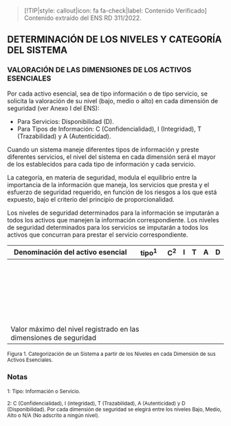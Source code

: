 > [!TIP|style: callout|icon: fa fa-check|label: Contenido Verificado]
> Contenido extraído del ENS RD 311/2022.

## DETERMINACIÓN DE LOS NIVELES Y CATEGORÍA DEL SISTEMA <!-- {docsify-ignore} -->

### VALORACIÓN DE LAS DIMENSIONES DE LOS ACTIVOS ESENCIALES <!-- {docsify-ignore} -->

Por cada activo esencial, sea de tipo información o de tipo servicio, se solicita la valoración de su nivel (bajo, medio o alto) en cada dimensión de seguridad (ver Anexo I del ENS):
   - Para Servicios: Disponibilidad (D).
   - Para Tipos de Información: C (Confidencialidad), I (Integridad), T (Trazabilidad) y A (Autenticidad).

Cuando un sistema maneje diferentes tipos de información y preste diferentes servicios, el nivel del sistema en cada dimensión será el mayor de los establecidos para cada tipo de información y cada servicio.

La categoría, en materia de seguridad, modula el equilibrio entre la importancia de la información que maneja, los servicios que presta y el esfuerzo de seguridad requerido, en función de los riesgos a los que está expuesto, bajo el criterio del principio de proporcionalidad.

Los niveles de seguridad determinados para la información se imputarán a todos los activos que manejen la información correspondiente. Los niveles de seguridad determinados para los servicios se imputarán a todos los activos que concurran para prestar el servicio correspondiente.

<table>
  <thead>
    <tr>
      <th>Denominación del activo esencial</th>
      <th>tipo<a id="nota1"><sup>1</sup></a></th>
      <th>C<a id="nota1"><sup>2</sup></a></th>
      <th>I</th>
      <th>T</th>
      <th>A</th>
      <th>D</th>
    </tr>
  </thead>
  <tbody>
    <tr style="height: 50px;">
      <td></td>
      <td></td>
      <td></td>
      <td></td>
      <td></td>
      <td></td>
      <td></td>
    </tr>
    <tr style="height: 50px;">
      <td></td>
      <td></td>
      <td></td>
      <td></td>
      <td></td>
      <td></td>
      <td></td>
    </tr>
    <tr style="height: 50px;">
      <td></td>
      <td></td>
      <td></td>
      <td></td>
      <td></td>
      <td></td>
      <td></td>
    </tr>
    <tr>
      <td colspan="2">Valor máximo del nivel registrado en las dimensiones de seguridad</td>
      <td></td>
      <td></td>
      <td></td>
      <td></td>
      <td></td>
    </tr>
  </tbody>
</table>


<small>Figura 1. Categorización de un Sistema a partir de los Niveles en cada Dimensión de sus Activos Esenciales.</small>

### Notas

<small><a id="nota1">1</a>: Tipo: Información o Servicio.</small>

<small><a id="nota2">2</a>: C (Confidencialidad), I (integridad), T (Trazabilidad), A (Autenticidad) y D (Disponibilidad). Por cada
dimensión de seguridad se elegirá entre los niveles Bajo, Medio, Alto o N/A (No adscrito a ningún nivel).</small>